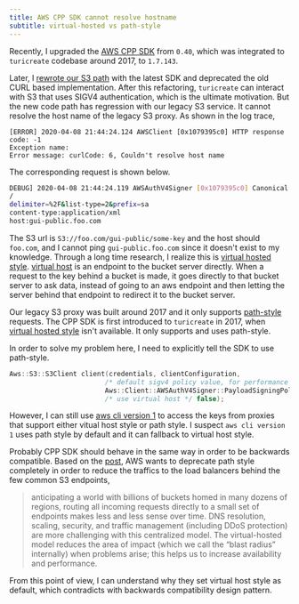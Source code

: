 ```yaml
---
title: AWS CPP SDK cannot resolve hostname
subtitle: virtual-hosted vs path-style
---
```


Recently, I upgraded the [AWS CPP SDK](https://github.com/apple/turicreate/pull/3029) from `0.40`, which was integrated to `turicreate` codebase around 2017, to `1.7.143`.

Later, I [rewrote our S3 path](https://github.com/apple/turicreate/pull/2920) with the latest SDK and deprecated the old CURL based implementation. After this refactoring, `turicreate` can interact with S3 that uses SIGV4 authentication, which is the ultimate motivation. But the new code path has regression with our legacy S3 service. It cannot resolve the host name of the legacy S3 proxy. As shown in the log trace,

```shell
[ERROR] 2020-04-08 21:44:24.124 AWSClient [0x1079395c0] HTTP response code: -1
Exception name:
Error message: curlCode: 6, Couldn't resolve host name
```

The corresponding request is shown below.

```bash
DEBUG] 2020-04-08 21:44:24.119 AWSAuthV4Signer [0x1079395c0] Canonical Request String: GET
/
delimiter=%2F&list-type=2&prefix=sa
content-type:application/xml
host:gui-public.foo.com
```

The S3 url is `S3://foo.com/gui-public/some-key` and the host should `foo.com`, and I cannot ping `gui-public.foo.com` since it doesn't exist to my knowledge. Through a long time research, I realize this is [virtual hosted style][0].
[virtual host][0] is an endpoint to the bucket server directly. When a request to the key behind a bucket is made, it goes directly to that bucket server to ask data, instead of going to an aws endpoint and then letting the server behind that endpoint to redirect it to the bucket server.

Our legacy S3 proxy was built around 2017 and it only supports [path-style][0] requests. The CPP SDK is first introduced to `turicreate` in 2017, when [virtual hosted style][0] isn't available. It only supports and uses path-style.

In order to solve my problem here, I need to explicitly tell the SDK to use path-style.

```c++
Aws::S3::S3Client client(credentials, clientConfiguration,
                        /* default sigv4 policy value, for performance */
                        Aws::Client::AWSAuthV4Signer::PayloadSigningPolicy::Never,
                        /* use virtual host */ false);
```

However, I can still use [aws cli version 1](https://docs.aws.amazon.com/cli/latest/userguide/cli-chap-install.html) to access the keys from proxies that support either vitual host style or path style. I suspect `aws cli version 1` uses path style by default and it can fallback to virtual host style.

Probably CPP SDK should behave in the same way in order to be backwards compatible. Based on the [post][0], AWS wants to deprecate path style completely in order to reduce the traffics to the load balancers behind the few common S3 endpoints,

> anticipating a world with billions of buckets homed in many dozens of regions, routing all incoming requests directly to a small set of endpoints makes less and less sense over time. DNS resolution, scaling, security, and traffic management (including DDoS protection) are more challenging with this centralized model. The virtual-hosted model reduces the area of impact (which we call the “blast radius” internally) when problems arise; this helps us to increase availability and performance.

From this point of view, I can understand why they set virtual host style as default, which contradicts with backwards compatibility design pattern.


[0]: https://aws.amazon.com/blogs/aws/amazon-s3-path-deprecation-plan-the-rest-of-the-story